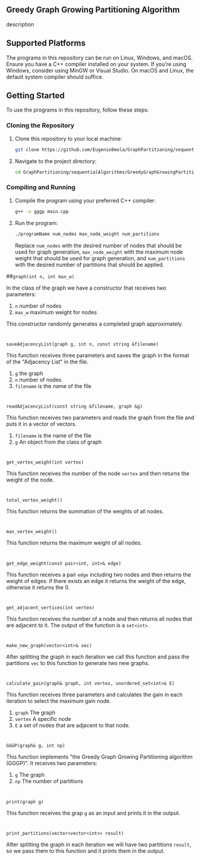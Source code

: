 
## Greedy Graph Growing Partitioning Algorithm

description 


## Supported Platforms

The programs in this repository can be run on Linux, Windows, and macOS. Ensure you have a C++ compiler installed on your system. If you're using Windows, consider using MinGW or Visual Studio. On macOS and Linux, the default system compiler should suffice.

## Getting Started

To use the programs in this repository, follow these steps:

### Cloning the Repository

1. Clone this repository to your local machine:

   ```bash
   git clone https://github.com/Eugenio8mola/GraphPartitioning/sequentialAlgorithms/GreedyGraphGrowingPartitioning.git

2. Navigate to the project directory:

   ```bash
   cd GraphPartitioning/sequentialAlgorithms/GreedyGraphGrowingPartitioning
   ```

### Compiling and Running

1. Compile the program using your preferred C++ compiler:

   ```bash
   g++ -o gggp main.cpp
   ```

2. Run the program:

   ```bash
   ./programName num_nodes max_node_weight num_partitions
   ```

   Replace `num_nodes` with the desired number of nodes that should be used for graph generation, `max_node_weight` with the maximum node weight that should be used for graph generation, and `num_partitions` with the desired number of partitions that should be applied.



##`graph(int n, int max_w)`

In the class of the graph we have a constructor that receives two parameters:
1. `n` number of nodes
2. `max_w` maximum weight for nodes

This constructor randomly generates a completed graph approximately.
#
`saveAdjacencyList(graph g, int n, const string &filename)`

This function receives three parameters and saves the graph in the format of the "Adjacency List" in the file. 
1. `g` the graph
2. `n` number of nodes
3. `filename` is the name of the file
#
`readAdjacencyList(const string &filename, graph &g)`

This function receives two parameters and reads the graph from the file and puts it in a vector of vectors.
1. `filename` is the name of the file
2. `g` An object from the class of graph
#
`get_vertex_weight(int vertex)`

This function receives the number of the node `vertex` and then returns the weight of the node.
#
`total_vertex_weight()`

This function returns the summation of the weights of all nodes.
#
`max_vertex_weight()`

This function returns the maximum weight of all nodes.
#
`get_edge_weight(const pair<int, int>& edge)`

This function receives a pair `edge` including two nodes and then returns the weight of edges:
if there exists an edge it returns the weight of the edge, otherwise it returns the 0.
#
`get_adjacent_vertices(int vertex)`

This function receives the number of a node and then returns all nodes that are adjacent to it.
The output of the function is a `set<int>`.
#
`make_new_graph(vector<int>& vec)`

After splitting the graph in each iteration we call this function and pass the partitions `vec` to this function to generate two new graphs.
#
`calculate_gain(graph& graph, int vertex, unordered_set<int>& E)`

This function receives three parameters and calculates the gain in each iteration to select the maximum gain node.
1. `graph` The graph
2. `vertex` A specific node
3. `E` a set of nodes that are adjacent to that node.
#
`GGGP(graph& g, int np)`

This function implements "the Greedy Graph Growing Partitioning algorithm (GGGP)". It receives two parameters:
1. `g` The graph
2. `np` The number of partitions
#
`print(graph g)`

This function receives the grap `g` as an input and prints it in the output.
#
`print_partitions(vector<vector<int>> result)`

After splitting the graph in each iteration we will have two partitions `result`, so we pass them to this function and it prints them in the output.

